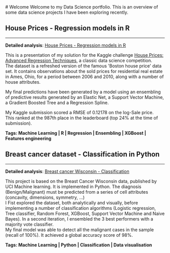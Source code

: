 <head>
  <title>Rosalie Noel</title>
</head>
# Welcome
<body>
 Welcome to my Data Science portfolio. This is an overview of some data science projects I have been exploring recently. <br />

<h2>House Prices - Regression models in R</h2>
<hr>
<strong>Detailed analysis</strong>: <a href="houseprice.html" title="houseprice.html">House Prices - Regression models in R</a>

 <p>This is a presentation of my solution for the Kaggle challenge <a href="https://www.kaggle.com/c/house-prices-advanced-regression-techniques">House Prices: Advanced Regression Techniques</a>, a classic data science competition.<br />
The dataset is a refreshed version of the famous 'Boston house price' data set. It contains observations about the sold prices for residential real estate in Ames, Ohio, for a period between 2006 and 2010, along with a number of house attributes.<br />

My final predictions have been generated by a model using an ensembling of predictive results generated by an Elastic Net, a Support Vector Machine, a Gradient Boosted Tree and a Regression Spline.<br />

My Kaggle submission scored a RMSE of 0.12178 on the log-Sale price.  
This ranked at the 987th place in the leaderboard (top 24% at the time of submission).  </p>
<p>
  <b>Tags: Machine Learning | R | Regression | Ensembling | XGBoost | Features engineering</b>
  
</p>

<h2>Breast cancer dataset - Classification in Python</h2>
<hr>
<strong>Detailed analysis</strong>: <a href="final.html" title="final.html">Breast cancer Wisconsin - Classification</a>

 <p>This project is based on the Breast Cancer Wisconsin data, published by UCI Machine learning. It is implemented in Python. The diagnosis (Benign/Malignant) must be predicted from a series of cell attributes (concavity, dimensions, symmetry, ...)<br />
I Fist explored the dataset, both analytically and visually, before implementing a number of classification algorithms (Logistic regression, Tree classifier, Random Forest, XGBoost, Support Vector Machine and Naive Bayes). 
In a second iteration, I ensembled the 3 best performers with a majority vote classifier. <br />My final model was able to detect all the malignant cases in the sample (recall of 100%). It achieved a global accuracy score of 98%.</p>
<p>
  <b>Tags: Machine Learning | Python | Classification | Data visualisation</b>

</p>
  </body>

